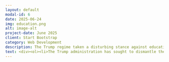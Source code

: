 ```yaml
---
layout: default
modal-id: 6
date: 2025-06-24
img: education.png
alt: image-alt
project-date: June 2025
client: Start Bootstrap
category: Web Development
description: The Trump regime taken a disturbing stance against education, from K-12 schools to insititutions of higher education. Trump has appointed a completely unqualified Secretary of Education, who has the goal of dismantling the Department of Education. The Regime continues to bully schools and universities in an effort to directly affect the methods and content of education. Below you will find a compiled list of examples of the administration's efforts to undermine education in the USA. 
text: <div><ol><li>The Trump administration has sought to dismantle the Department of Education, which would have wide-ranging negative impacts on education programs throughout the country. <a href="https://www.bbc.com/news/articles/c07zpmzxln1o">BBC Article</a></li><li>The Regime has paused billions of dollars in education funding that has already been appropriated by Congress. <a href="https://abcnews.go.com/US/trump-administration-pauses-6b-education-programs-ahead-school/story?id=123403964">ABC Article</a></li></ol></div>
---
```

